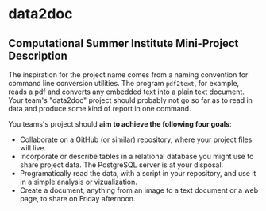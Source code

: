 ---
---

# data2doc

## Computational Summer Institute Mini-Project Description

The inspiration for the project name comes from a naming convention for command line conversion utilities.
The program `pdf2text`, for example, reads a pdf and converts any embedded text into a plain text document.
Your team's "data2doc" project should probably not go so far as to read in data and produce some kind of report in one command.

You teams's project should **aim to achieve the following four goals**:

- Collaborate on a GitHub (or similar) repository, where your project files will live.
- Incorporate or describe tables in a relational database you might use to share project data. The PostgreSQL server is at your disposal.
- Programatically read the data, with a script in your repository, and use it in a simple analysis or vizualization.
- Create a document, anything from an image to a text document or a web page, to share on Friday afternoon.

